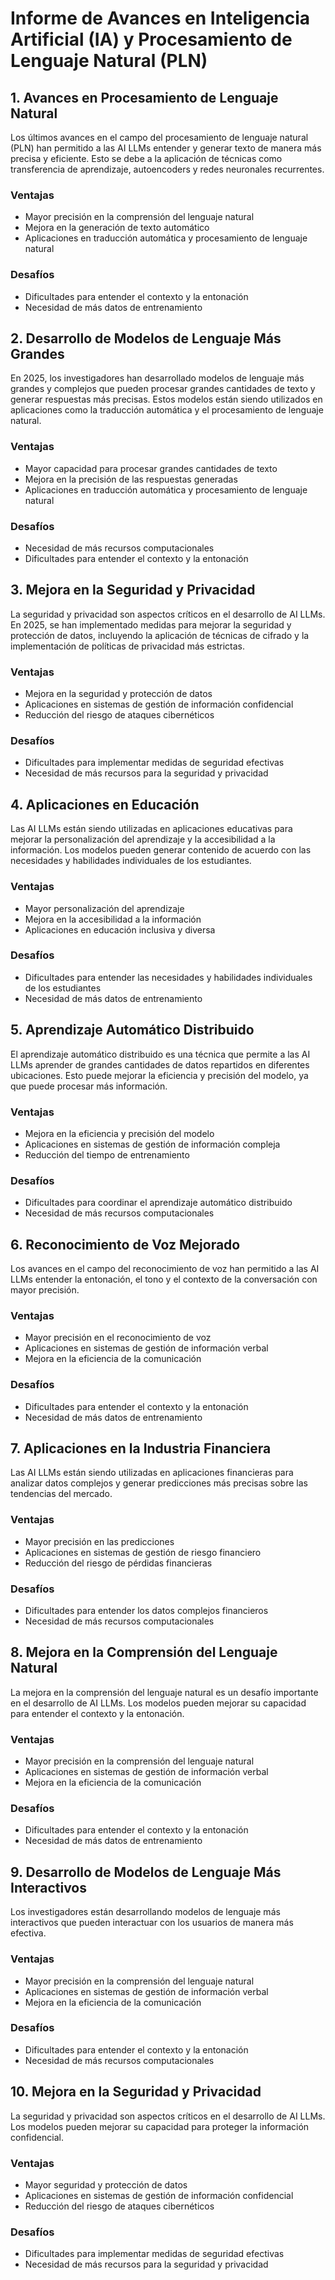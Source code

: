 # Informe de Avances en Inteligencia Artificial (IA) y Procesamiento de Lenguaje Natural (PLN)

## 1. **Avances en Procesamiento de Lenguaje Natural**

Los últimos avances en el campo del procesamiento de lenguaje natural (PLN) han permitido a las AI LLMs entender y generar texto de manera más precisa y eficiente. Esto se debe a la aplicación de técnicas como transferencia de aprendizaje, autoencoders y redes neuronales recurrentes.

### Ventajas

* Mayor precisión en la comprensión del lenguaje natural
* Mejora en la generación de texto automático
* Aplicaciones en traducción automática y procesamiento de lenguaje natural

### Desafíos

* Dificultades para entender el contexto y la entonación
* Necesidad de más datos de entrenamiento

## 2. **Desarrollo de Modelos de Lenguaje Más Grandes**

En 2025, los investigadores han desarrollado modelos de lenguaje más grandes y complejos que pueden procesar grandes cantidades de texto y generar respuestas más precisas. Estos modelos están siendo utilizados en aplicaciones como la traducción automática y el procesamiento de lenguaje natural.

### Ventajas

* Mayor capacidad para procesar grandes cantidades de texto
* Mejora en la precisión de las respuestas generadas
* Aplicaciones en traducción automática y procesamiento de lenguaje natural

### Desafíos

* Necesidad de más recursos computacionales
* Dificultades para entender el contexto y la entonación

## 3. **Mejora en la Seguridad y Privacidad**

La seguridad y privacidad son aspectos críticos en el desarrollo de AI LLMs. En 2025, se han implementado medidas para mejorar la seguridad y protección de datos, incluyendo la aplicación de técnicas de cifrado y la implementación de políticas de privacidad más estrictas.

### Ventajas

* Mejora en la seguridad y protección de datos
* Aplicaciones en sistemas de gestión de información confidencial
* Reducción del riesgo de ataques cibernéticos

### Desafíos

* Dificultades para implementar medidas de seguridad efectivas
* Necesidad de más recursos para la seguridad y privacidad

## 4. **Aplicaciones en Educación**

Las AI LLMs están siendo utilizadas en aplicaciones educativas para mejorar la personalización del aprendizaje y la accesibilidad a la información. Los modelos pueden generar contenido de acuerdo con las necesidades y habilidades individuales de los estudiantes.

### Ventajas

* Mayor personalización del aprendizaje
* Mejora en la accesibilidad a la información
* Aplicaciones en educación inclusiva y diversa

### Desafíos

* Dificultades para entender las necesidades y habilidades individuales de los estudiantes
* Necesidad de más datos de entrenamiento

## 5. **Aprendizaje Automático Distribuido**

El aprendizaje automático distribuido es una técnica que permite a las AI LLMs aprender de grandes cantidades de datos repartidos en diferentes ubicaciones. Esto puede mejorar la eficiencia y precisión del modelo, ya que puede procesar más información.

### Ventajas

* Mejora en la eficiencia y precisión del modelo
* Aplicaciones en sistemas de gestión de información compleja
* Reducción del tiempo de entrenamiento

### Desafíos

* Dificultades para coordinar el aprendizaje automático distribuido
* Necesidad de más recursos computacionales

## 6. **Reconocimiento de Voz Mejorado**

Los avances en el campo del reconocimiento de voz han permitido a las AI LLMs entender la entonación, el tono y el contexto de la conversación con mayor precisión.

### Ventajas

* Mayor precisión en el reconocimiento de voz
* Aplicaciones en sistemas de gestión de información verbal
* Mejora en la eficiencia de la comunicación

### Desafíos

* Dificultades para entender el contexto y la entonación
* Necesidad de más datos de entrenamiento

## 7. **Aplicaciones en la Industria Financiera**

Las AI LLMs están siendo utilizadas en aplicaciones financieras para analizar datos complejos y generar predicciones más precisas sobre las tendencias del mercado.

### Ventajas

* Mayor precisión en las predicciones
* Aplicaciones en sistemas de gestión de riesgo financiero
* Reducción del riesgo de pérdidas financieras

### Desafíos

* Dificultades para entender los datos complejos financieros
* Necesidad de más recursos computacionales

## 8. **Mejora en la Comprensión del Lenguaje Natural**

La mejora en la comprensión del lenguaje natural es un desafío importante en el desarrollo de AI LLMs. Los modelos pueden mejorar su capacidad para entender el contexto y la entonación.

### Ventajas

* Mayor precisión en la comprensión del lenguaje natural
* Aplicaciones en sistemas de gestión de información verbal
* Mejora en la eficiencia de la comunicación

### Desafíos

* Dificultades para entender el contexto y la entonación
* Necesidad de más datos de entrenamiento

## 9. **Desarrollo de Modelos de Lenguaje Más Interactivos**

Los investigadores están desarrollando modelos de lenguaje más interactivos que pueden interactuar con los usuarios de manera más efectiva.

### Ventajas

* Mayor precisión en la comprensión del lenguaje natural
* Aplicaciones en sistemas de gestión de información verbal
* Mejora en la eficiencia de la comunicación

### Desafíos

* Dificultades para entender el contexto y la entonación
* Necesidad de más recursos computacionales

## 10. **Mejora en la Seguridad y Privacidad**

La seguridad y privacidad son aspectos críticos en el desarrollo de AI LLMs. Los modelos pueden mejorar su capacidad para proteger la información confidencial.

### Ventajas

* Mayor seguridad y protección de datos
* Aplicaciones en sistemas de gestión de información confidencial
* Reducción del riesgo de ataques cibernéticos

### Desafíos

* Dificultades para implementar medidas de seguridad efectivas
* Necesidad de más recursos para la seguridad y privacidad